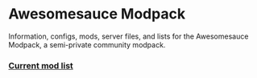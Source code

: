 # Awesomesauce Modpack
Information, configs, mods, server files, and lists for the Awesomesauce Modpack, a semi-private community modpack.

### [Current mod list](https://awesomesauceserver.github.io/Awesomesauce-Modpack)
